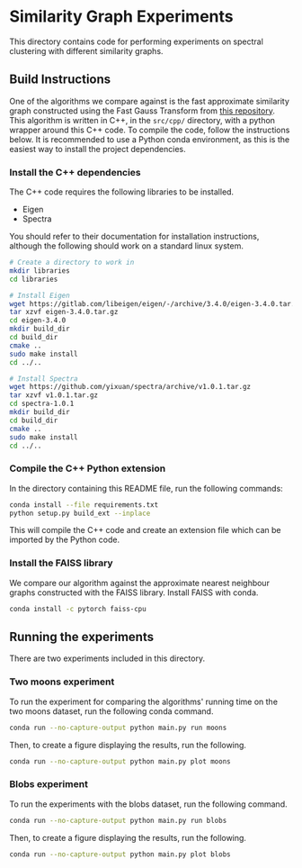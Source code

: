 # Similarity Graph Experiments
This directory contains code for performing experiments on spectral clustering with different similarity graphs.

## Build Instructions
One of the algorithms we compare against is the fast approximate similarity graph constructed
using the Fast Gauss Transform from [this repository](https://github.com/pmacg/kde-similarity-graph).
This algorithm is written in C++, in the `src/cpp/` directory, with a python wrapper around this C++ code.
To compile the code, follow the instructions below.
It is recommended to use a Python conda environment, as this is the easiest way to install the project dependencies.

### Install the C++ dependencies

The C++ code requires the following libraries to be installed.
- Eigen
- Spectra

You should refer to their documentation for installation instructions, although
the following should work on a standard linux system.

```bash
# Create a directory to work in
mkdir libraries
cd libraries

# Install Eigen
wget https://gitlab.com/libeigen/eigen/-/archive/3.4.0/eigen-3.4.0.tar.gz
tar xzvf eigen-3.4.0.tar.gz
cd eigen-3.4.0
mkdir build_dir
cd build_dir
cmake ..
sudo make install
cd ../..

# Install Spectra
wget https://github.com/yixuan/spectra/archive/v1.0.1.tar.gz
tar xzvf v1.0.1.tar.gz
cd spectra-1.0.1
mkdir build_dir
cd build_dir
cmake ..
sudo make install
cd ../..
```

### Compile the C++ Python extension

In the directory containing this README file, run the following
commands:

```bash
conda install --file requirements.txt
python setup.py build_ext --inplace
```

This will compile the C++ code and create an extension file which can be imported
by the Python code.

### Install the FAISS library
We compare our algorithm against the approximate nearest neighbour graphs constructed
with the FAISS library. Install FAISS with conda.

```bash
conda install -c pytorch faiss-cpu
```

## Running the experiments

There are two experiments included in this directory.

### Two moons experiment

To run the experiment for comparing the algorithms' running time on the two
moons dataset, run the following conda command.

```bash
conda run --no-capture-output python main.py run moons
```

Then, to create a figure displaying the results, run the following.

```bash
conda run --no-capture-output python main.py plot moons
```

### Blobs experiment

To run the experiments with the blobs dataset, run the following command.

```bash
conda run --no-capture-output python main.py run blobs
```

Then, to create a figure displaying the results, run the following.

```bash
conda run --no-capture-output python main.py plot blobs
```


